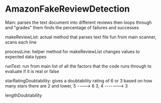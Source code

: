 # AmazonFakeReviewDetection

Main:
  parses the text document into different reviews then loops through and "grades" them
  finds the percentage of failures and successes
  
makeReviewList:
  actual method that parses text file
  fun from main
  scanner, scans each line
  
processLine:
  helper method for makeReviewList
  changes values to expected data types

runTest:
  run from main
  list of all the factors that the code runs through to evaluate if it is real or false
  
starRatingDoubtability:
  gives a doubtability rating of 6 or 3 based on how many stars there are
  2 and lower, 5 ----> 6
  3, 4 -------> 3
  
lengthDoubtability
